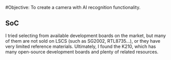 #Objective: To create a camera with AI recognition functionality.

## SoC
I tried selecting from available development boards on the market, 
but many of them are not sold on LSCS (such as SG2002, RTL8735...), 
or they have very limited reference materials. Ultimately, I found the K210, 
which has many open-source development boards and plenty of related resources.
